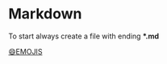 # Markdown

To start always create a file with ending __*.md__

[:smile:EMOJIS](https://dev.to/nikolab/complete-list-of-github-markdown-emoji-markup-5aia)
